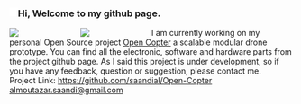 ### <img align="left" src="img/github-mark-white.png" width="3%">Hi, Welcome to my github page. 
<img align="left" src="https://github.com/saandial/Open-Copter/blob/main/src/images/opencopter.png" width="25%">
<img align="left" src="https://github.com/saandial/Open-Copter/blob/main/src/images/remote.png" width="25%">  
I am currently working on my personal Open Source project <a href="https://github.com/saandial/Open-Copter" target="_blank">Open Copter</a> a scalable modular drone prototype.
You can find all the electronic, software and hardware parts from the project github page. As I said this project is under development, so if you have any feedback, question or suggestion, please contact me.<br>
Project Link: <a href="https://github.com/saandial/Open-Copter" target="_blank">https://github.com/saandial/Open-Copter</a><br>
<a href="https://github.com/saandial/Open-Copter" target="_blank">almoutazar.saandi@gmail.com</a> 
